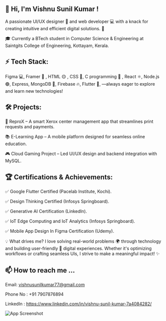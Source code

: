 ## 👋 Hi, I'm Vishnu Sunil Kumar ! 

A passionate UI/UX designer 🎨 and web developer 💻 with a knack for creating intuitive and efficient digital solutions. 🚀

🎓 Currently a BTech student in Computer Science & Engineering at Saintgits College of Engineering, Kottayam, Kerala.

## ⚡ Tech Stack: 

Figma 💻, Framer 📱 , HTML 🟡 , CSS 🔵, C programming 🔴 , React ⚛️, Node.js 🟢, Express, MongoDB 🍃, Firebase 🔥, Flutter 📱, —always eager to explore and learn new technologies!

## 🛠️ Projects:

📑 ReproX – A smart Xerox center management app that streamlines print requests and payments.

📚 E-Learning App – A mobile platform designed for seamless online education.

🎮 Cloud Gaming Project – Led UI/UX design and backend integration with MySQL.

## 🏆 Certifications & Achievements:

✅ Google Flutter Certified (Pacelab Institute, Kochi).

✅ Design Thinking Certified (Infosys Springboard).

✅ Generative AI Certification (LinkedIn).

✅ IoT Edge Computing and IoT Analytics (Infosys Springboard).

✅ Mobile App Design In Figma Certification (Udemy).

💡 What drives me? I love solving real-world problems 🌍 through technology and building user-friendly 🎯 digital experiences. Whether it's optimizing workflows or crafting seamless UIs, I strive to make a meaningful impact! ✨

## 📫 How to reach me ...

Email: vishnusunilkumar77@gmail.com

Phone No : +91 7907876894

LinkedIn : https://www.linkedin.com/in/vishnu-sunil-kumar-7a4084282/



![App Screenshot](https://github.com/user-attachments/assets/a3c02dad-5152-4828-991a-ac893a697162)

